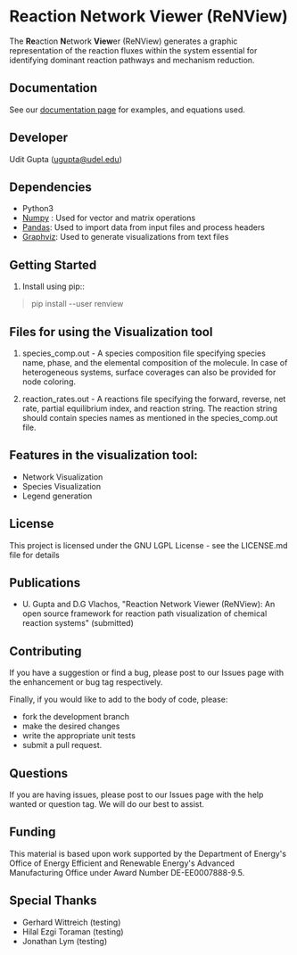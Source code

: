 Reaction Network Viewer (ReNView)
=================================

The **Re**action **N**etwork **View**er (ReNView) generates a graphic representation of the reaction fluxes within the system essential for identifying dominant reaction pathways and mechanism reduction.

Documentation
-------------

See our [documentation page](https://github.com/VlachosGroup/ReNView/wiki/Manual) for examples, and equations used.

Developer
---------
Udit Gupta (ugupta@udel.edu)

Dependencies
------------

- Python3
- [Numpy](http://www.numpy.org/) : Used for vector and matrix operations
- [Pandas](https://pandas.pydata.org/): Used to import data from input files and process headers
- [Graphviz](https://www.graphviz.org/): Used to generate visualizations from text files

Getting Started
---------------
1. Install using pip::

>  pip install --user renview
  
Files for using the Visualization tool
--------------------------------------
1) species_comp.out - A species composition file specifying species name, phase, and the elemental composition of the molecule. In case of heterogeneous systems, surface coverages can also be provided for node coloring.

2) reaction_rates.out - A reactions file specifying the forward, reverse, net rate, partial equilibrium index, and reaction string. The reaction string should contain species names as mentioned in the species_comp.out file.

Features in the visualization tool:
-----------------------------------
- Network Visualization
- Species Visualization
- Legend generation

License
-------

This project is licensed under the GNU LGPL License - see the LICENSE.md file for details

Publications
------------
- U. Gupta and D.G Vlachos, "Reaction Network Viewer (ReNView): An open source framework for reaction path visualization of chemical reaction systems"  (submitted)

Contributing
------------

If you have a suggestion or find a bug, please post to our Issues page with 
the enhancement or bug tag respectively.

Finally, if you would like to add to the body of code, please:

- fork the development branch
- make the desired changes
- write the appropriate unit tests
- submit a pull request.

Questions
---------

If you are having issues, please post to our Issues page with the 
help wanted or question tag. We will do our best to assist.

Funding
-------

This material is based upon work supported by the Department of Energy's Office 
of Energy Efficient and Renewable Energy's Advanced Manufacturing Office under 
Award Number DE-EE0007888-9.5.

Special Thanks
--------------

-  Gerhard Wittreich (testing)
-  Hilal Ezgi Toraman (testing)
-  Jonathan Lym (testing)
